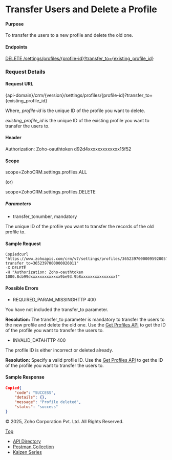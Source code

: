 
# Transfer Users and Delete a Profile

#### Purpose

To transfer the users to a new profile and delete the old one.

#### Endpoints

[DELETE /settings/profiles/{profile-id}?transfer\_to={existing\_profile\_id}](https://www.zoho.com/crm/developer/docs/api/v7/transfer-delete-profile.html)

### Request Details

#### Request URL

{api-domain}/crm/{version}/settings/profiles/{profile-id}?transfer\_to={existing\_profile\_id}

Where, _profile-id_ is the unique ID of the profile you want to delete.

_existing\_profile\_id_ is the unique ID of the existing profile you want to transfer the users to.

#### Header

Authorization: Zoho-oauthtoken d92d4xxxxxxxxxxxxx15f52

#### Scope

scope=ZohoCRM.settings.profiles.ALL

(or)

scope=ZohoCRM.settings.profiles.DELETE

##### Parameters

- transfer\_tonumber, mandatory



The unique ID of the profile you want to transfer the records of the old profile to.


#### Sample Request

``` curl
Copiedcurl "https://www.zohoapis.com/crm/v7/settings/profiles/3652397000009592005?transfer_to=3652397000000026011"
-X DELETE
-H "Authorization: Zoho-oauthtoken 1000.8cb99dxxxxxxxxxxxxx9be93.9b8xxxxxxxxxxxxxxxf"
```

#### Possible Errors

- REQUIRED\_PARAM\_MISSINGHTTP 400



You have not included the transfer\_to parameter.

**Resolution:** The transfer\_to parameter is mandatory to transfer the users to the new profile and delete the old one. Use the [Get Profiles API](https://www.zoho.com/crm/developer/docs/api/v7/get-profiles.html) to get the ID of the profile you want to transfer the users to.

- INVALID\_DATAHTTP 400



The profile ID is either incorrect or deleted already.

**Resolution:** Specify a valid profile ID. Use the [Get Profiles API](https://www.zoho.com/crm/developer/docs/api/v7/get-profiles.html) to get the ID of the profile you want to transfer the users to.


#### Sample Response

``` json
Copied{
    "code": "SUCCESS",
    "details": {},
    "message": "Profile deleted",
    "status": "success"
}
```

© 2025, Zoho Corporation Pvt. Ltd. All Rights Reserved.

[Top](https://www.zoho.com/crm/developer/docs/api/v7/transfer-delete-profile.html#top)

- [API Directory](https://www.zoho.com/crm/developer/docs/api-directory.html?source_from=qlink_)
- [Postman Collection](https://www.postman.com/zohocrmdevelopers/workspace/zoho-crm-developers/overview?source_from=qlink_)
- [Kaizen Series](https://www.zoho.com/crm/developer/docs/kaizen-series-directory.html?source_from=qlink_)